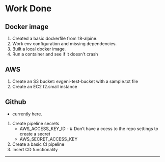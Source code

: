 # Work Done

## Docker image

1. Created a basic dockerfile from 18-alpine.
2. Work env configuration and missing dependencies.
3. Built a local docker image.
4. Run a container and see if it doesn't crash

## AWS
1. Create an S3 bucket: evgeni-test-bucket with a sample.txt file
2. Create an EC2 t2.small instance

## Github

* currently here.
1. Create pipeline secrets
    * AWS_ACCESS_KEY_ID - # Don't have a ccess to the repo settings to create a secret
    * AWS_SECRET_ACCESS_KEY
2. Create a basic CI pipeline
3. Insert CD functionality

---
